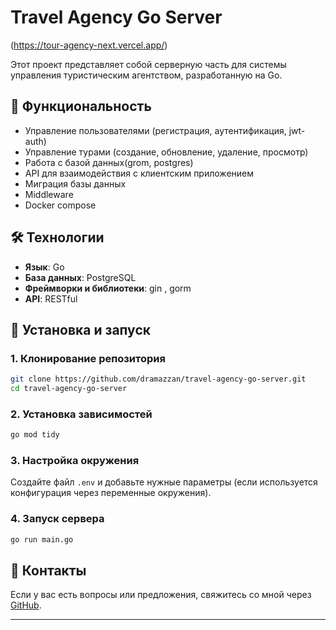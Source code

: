 # Travel Agency Go Server

(https://tour-agency-next.vercel.app/)

Этот проект представляет собой серверную часть для системы управления туристическим агентством, разработанную на Go.

## 📌 Функциональность
- Управление пользователями (регистрация, аутентификация, jwt-auth)
- Управление турами (создание, обновление, удаление, просмотр)
- Работа с базой данных(grom, postgres)
- API для взаимодействия с клиентским приложением
- Миграция базы данных
- Middleware
- Docker compose

## 🛠️ Технологии
- **Язык**: Go
- **База данных**: PostgreSQL
- **Фреймворки и библиотеки**: gin , gorm
- **API**: RESTful

## 🚀 Установка и запуск
### 1. Клонирование репозитория
```sh
git clone https://github.com/dramazzan/travel-agency-go-server.git
cd travel-agency-go-server
```

### 2. Установка зависимостей
```sh
go mod tidy
```

### 3. Настройка окружения
Создайте файл `.env` и добавьте нужные параметры (если используется конфигурация через переменные окружения).

### 4. Запуск сервера
```sh
go run main.go
```

## 🤝 Контакты
Если у вас есть вопросы или предложения, свяжитесь со мной через [GitHub](https://github.com/dramazzan).

---

